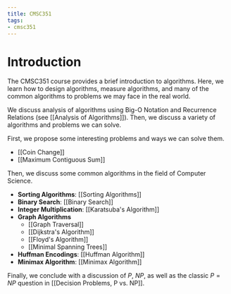 ```yaml
---
title: CMSC351
tags:
- cmsc351
---
```


# Introduction
The CMSC351 course provides a brief introduction to algorithms. Here, we learn how to design algorithms, measure algorithms, and many of the common algorithms to problems we may face in the real world.

We discuss analysis of algorithms using Big-O Notation and Recurrence Relations (see [[Analysis of Algorithms]]). Then, we discuss a variety of algorithms and problems we can solve.

First, we propose some interesting problems and ways we can solve them.
- [[Coin Change]]
- [[Maximum Contiguous Sum]]

Then, we discuss some common algorithms in the field of Computer Science.
- **Sorting Algorithms**: [[Sorting Algorithms]]
- **Binary Search**: [[Binary Search]]
- **Integer Multiplication**: [[Karatsuba's Algorithm]]
- **Graph Algorithms**
  - [[Graph Traversal]]
  - [[Dijkstra's Algorithm]]
  - [[Floyd's Algorithm]]
  - [[Minimal Spanning Trees]]
- **Huffman Encodings**: [[Huffman Algorithm]]
- **Minimax Algorithm**: [[Minimax Algorithm]]

Finally, we conclude with a discussion of $P$, $NP$, as well as the classic $P = NP$ question in [[Decision Problems, P vs. NP]].

